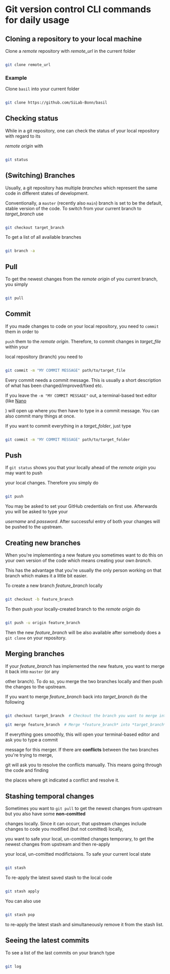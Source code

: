 # Git version control CLI commands for daily usage

## Cloning a repository to your local machine

Clone a *remote* repository with *remote_url* in the current folder

```bash

git clone remote_url

```

### Example

Clone `basil` into your current folder

```bash

git clone https://github.com/SiLab-Bonn/basil

```

## Checking status

While in a git repository, one can check the status of your local repository with regard to its

*remote origin* with

```bash

git status

```

## (Switching) Branches

Usually, a git repository has multiple *branches* which represent the same code in different states of development.

Conventionally, a `master` (recently also `main`) branch is set to be the default, stable version of the code. To switch from your current branch to *target_branch* use

```bash

git checkout target_branch

```

To get a list of all available branches

```bash

git branch -a

```

## Pull

To get the newest changes from the *remote origin* of you current branch, you simply

```bash

git pull

```

## Commit

If you made changes to code on your local repository, you need to `commit` them in order to

`push` them to the *remote origin*. Therefore, to commit changes in *target_file* within your

local repository (branch) you need to

```bash

git commit -m "MY COMMIT MESSAGE" path/to/target_file

```

Every commit needs a commit message. This is usually a short description of what has been changed/improved/fixed etc.

If you leave the `-m "MY COMMIT MESSAGE"` out, a terminal-based text editor (like [Nano](https://wiki.ubuntuusers.de/Nano/)

) will open up where you then have to type in a commit message. You can also commit many things at once.

If you want to commit everything in a *target_folder*, just type

```bash

git commit -m "MY COMMIT MESSAGE" path/to/target_folder

```

## Push

If `git status` shows you that your locally ahead of the *remote origin* you may want to push

your local changes. Therefore you simply do

```bash

git push

```

You may be asked to set your GitHub credentials on first use. Afterwards you will be asked to type your

*username* and *password*. After successful entry of both your changes will be pushed to the upstream.

## Creating new branches

When you're implementing a new feature you sometimes want to do this on your own version of the code which means creating your own *branch*.

This has the advantage that you're usually the only person working on that branch which makes it a little bit easier.

To create a new branch *feature_branch* locally

```bash

git checkout -b feature_branch

```

To then push your locally-created branch to the *remote origin* do

```bash

git push -u origin feature_branch

```

Then the new *feature_branch* will be also available after somebody does a `git clone` on your repository.

## Merging branches

If your *feature_branch* has implemented the new feature, you want to merge it back into `master` (or any

other branch). To do so, you merge the two branches locally and then push the changes to the upstream.

If you want to merge *feature_branch* back into *target_branch* do the following

```bash

git checkout target_branch  # Checkout the branch you want to merge into

git merge feature_branch  # Merge *feature_branch* into *target_branch*

```

If everything goes smoothly, this will open your terminal-based editor and ask you to type a commit

message for this merger. If there are **conflicts** between the two branches you're trying to merge,

git will ask you to resolve the conflicts manually. This means going through the code and finding

the places where git indicated a conflict and resolve it.

## Stashing temporal changes

Sometimes you want to `git pull` to get the newest changes from upstream but you also have some **non-comitted**

changes locally. Since it can occurr, that upstream changes include changes to code you modified (but not comitted) locally,

you want to safe your local, un-comitted changes temporary, to get the newest changes from upstream and then re-apply

your local, un-comitted modifictaions. To safe your current local state

```bash

git stash

```

To re-apply the latest saved stash to the local code

```bash

git stash apply

```

You can also use 

```bash

git stash pop

```

to re-apply the latest stash and simultaneously remove it from the stash list.

## Seeing the latest commits

To see a list of the last commits on your branch type

```bash

git log

```
